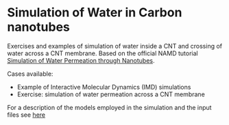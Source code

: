 # Simulation of Water in Carbon nanotubes
Exercises and examples of simulation of water inside a CNT and crossing of water across a CNT membrane.
Based on the official NAMD tutorial [Simulation of Water Permeation through Nanotubes](https://www.ks.uiuc.edu/Training/Tutorials/#nanotubes).

Cases available:
- Example of Interactive Molecular Dynamics (IMD) simulations 
- Exercise: simulation of water permeation across a CNT membrane

For a description of the models employed in the simulation and the input files see [here](https://saco.csic.es/index.php/s/rKXPoQZpNdrYRNZ)



